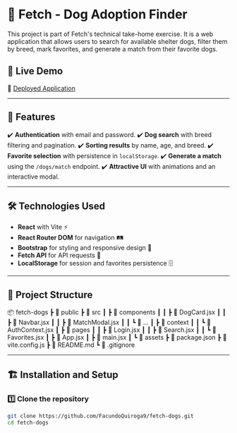 # 🐶 Fetch - Dog Adoption Finder

This project is part of Fetch's technical take-home exercise. It is a web application that allows users to search for available shelter dogs, filter them by breed, mark favorites, and generate a match from their favorite dogs.

## 🚀 **Live Demo**
🔗 [Deployed Application](#)

---

## 📌 **Features**
✔️ **Authentication** with email and password.
✔️ **Dog search** with breed filtering and pagination.
✔️ **Sorting results** by name, age, and breed.
✔️ **Favorite selection** with persistence in `localStorage`.
✔️ **Generate a match** using the `/dogs/match` endpoint.
✔️ **Attractive UI** with animations and an interactive modal.

---

## 🛠 **Technologies Used**
- **React** with Vite ⚡
- **React Router DOM** for navigation 🛤️
- **Bootstrap** for styling and responsive design 🎨
- **Fetch API** for API requests 🔗
- **LocalStorage** for session and favorites persistence 🗄️

---

## 📂 **Project Structure**
📦 fetch-dogs ┣ 📂 public ┣ 📂 src ┃ ┣ 📂 components ┃ ┃ ┣ 📜 DogCard.jsx ┃ ┃ ┣ 📜 Navbar.jsx ┃ ┃ ┣ 📜 MatchModal.jsx ┃ ┃ ┗ 📜 ... ┃ ┣ 📂 context ┃ ┃ ┗ 📜 AuthContext.jsx ┃ ┣ 📂 pages ┃ ┃ ┣ 📜 Login.jsx ┃ ┃ ┣ 📜 Search.jsx ┃ ┃ ┗ 📜 Favorites.jsx ┃ ┣ 📜 App.jsx ┃ ┣ 📜 main.jsx ┃ ┗ 📂 assets ┣ 📜 package.json ┣ 📜 vite.config.js ┣ 📜 README.md ┗ 📜 .gitignore


---

## 🏗 **Installation and Setup**
### 1️⃣ Clone the repository
```sh
git clone https://github.com/FacundoQuiroga9/fetch-dogs.git
cd fetch-dogs
